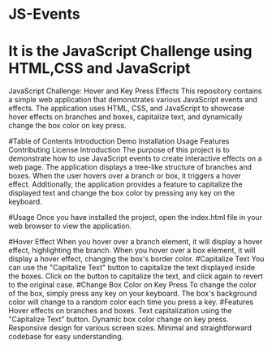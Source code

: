 # JS-Events
# It is the JavaScript Challenge using HTML,CSS and JavaScript
JavaScript Challenge: Hover and Key Press Effects
This repository contains a simple web application that demonstrates various JavaScript events and effects. The application uses HTML, CSS, and JavaScript to showcase hover effects on branches and boxes, capitalize text, and dynamically change the box color on key press.

#Table of Contents
 Introduction
 Demo
 Installation
 Usage
 Features
 Contributing
 License
 Introduction
     The purpose of this project is to demonstrate how to use JavaScript events to create interactive effects on a web page. The application displays a tree-like structure of branches and boxes. When the user hovers over a branch or box, it triggers a hover effect. Additionally, the application provides a feature to capitalize the displayed text and change the box color by pressing any key on the keyboard.

#Usage
  Once you have installed the project, open the index.html file in your web browser to view the application.

#Hover Effect
  When you hover over a branch element, it will display a hover effect, highlighting the branch.
  When you hover over a box element, it will display a hover effect, changing the box's border color.
#Capitalize Text
  You can use the "Capitalize Text" button to capitalize the text displayed inside the boxes.
  Click on the button to capitalize the text, and click again to revert to the original case.
#Change Box Color on Key Press
  To change the color of the box, simply press any key on your keyboard.
  The box's background color will change to a random color each time you press a key.
#Features
  Hover effects on branches and boxes.
  Text capitalization using the "Capitalize Text" button.
  Dynamic box color change on key press.
  Responsive design for various screen sizes.
  Minimal and straightforward codebase for easy understanding.

  
